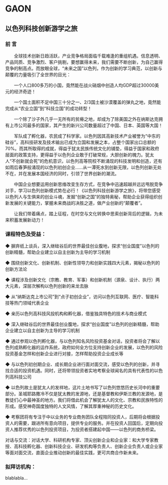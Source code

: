 # GAON

## 以色列科技创新游学之旅

### 前 言

　　全球技术创新日趋活跃，产业竞争格局面临千载难逢的重组机遇。信息透明、产品同质、竞争激烈、客户挑剔，要想赢得未来，我们需要不断创新，为自己赢得竞争的制高点。而放眼全球，“未来之国”以色列，作为创新的学习典范，以创新与颠覆的力量吸引了全世界的目光：

　　一个人口800多万的小国，竟然能在战火硝烟中创造人均GDP超过30000美元的经济奇迹！

　　一个国土面积不足中国三十分之一、2/3国土被沙漠覆盖的弹丸之地，竟然能完成从“农业立国”到“科技立国”的成功转型！

　　一个除了沙子外几乎一无所有的贫瘠之地，却成为了除美国之外在纳斯达克拥有上市公司最多的国家，其产生的新兴公司数量超过了中国、日本、英国等大国！

　　军队成了孵化器，农民成了科学家。以色列因其高新技术产业被誉为“中东的硅谷”，高科技研发及技术输出已成为立国和发展之本，占整个国家出口总额的70%。而其所取得的成就，得益于犹太民族传统文化的铺垫，得益于国家和政府层面的政策支持，更得益于以色列企业敢于打破常规，大胆创新的魄力。犹太人“不创新就会死”的危机意识，以色列高等院校不断涌现的科技发明和创造，还有如雨后春笋般涌现的以色列初创企业……从一潭死水到创新无限，以色列创新无处不在，并在发展本国经济的同时，引领了世界创新的潮流。

　　中国企业想要运用创新思维改变生存方式，在竞争中迅速超越并远远甩脱竞争对手，学习以色列创新模式势在必行！《以色列科技创新游学之旅》，将带您感受以色列人与生俱来的创业斗魂，发掘“创新之国”的独特奥秘，帮助企业获得组织创新发展的关键能力，掌握未来商战的决胜之道，做产业创新的“颠覆者”。

　　让我们带着痛点，踏上征程，在时空与文化转换中思索创新背后的逻辑，为未来积蓄发展新动力！
  
### 课程特色及受益：

◆  摒弃纸上谈兵，深入继硅谷后的世界最佳创业腹地，探求“创业国度”以色列的创新精髓，帮助企业建立以自主创新为主导的学习机制

◆  围绕创新文化、创新机制、创新性领导力和创新实践四大元素，揭秘以色列的创新方法论

◆  课程涉及创新文化（宗教、教育、军事）和创新机制（源泉、设计、执行）两大元素，深层次解构以色列创新的来龙去脉

◆  从“纳斯达克上市公司”到“点子初创企业”，访问以色列互联网、医疗、智能科技等热门领域代表企业

◆  亲历以色列高科技风投机构和孵化器，借鉴独具特色的技术与商业模式

◆  深入继硅谷后的世界最佳创业腹地，探求“创业国度”以色列的创新精髓，帮助企业建立以自主创新为主导的学习机制

◆  通过参观以色列孵化器，与以色列知名风险投资基金对话，投资者将会了解以色列成熟孵化器的运作系统，政府如何全方位支持创新企业的发展，以色列的风险投资基金怎样和创新企业进行对接，怎样帮助投资企业成长等

◆  与以色列初创期企业、成长期企业进行面对面交流，感受以色列的创新，并寻找合适的投资机遇。同时，还将带领投资者实地考察全球闻名的具有代表性的以色列高科技公司

◆  以色列故土是犹太人的发祥地，这片土地书写了以色列悠悠历史长河中的重要部分。圣城耶路撒冷不仅是犹太教的发源地，还是基督教和伊斯兰教的发源地，是教徒们心中最神圣的地方。我们将借此机会了解犹太人的文化、宗教和民族特性的形成。感受神奇国度独特的人文风情，了解其厚重神秘的历史文化。

◆  考察团将有专注于中以业务的专业商务团队全程陪同投资人，后期将会根据投资人的需要，跟进所有意向项目，提供专业的服务。并在投资人回国后，定期向投资人推荐优秀的以色列投资项目，为投资者搭建起中国——以色列的商务桥梁。

对话与交流：对话大学、科研机构专家、顶尖创新企业和企业家：和大学专家教授、高科技孵化器、创新科技企业、研发机构等负责人、创新企业负责人或企业家等面对面交流，直面企业推动创新的最佳实践，更可共商合作新未来。

### 拟拜访机构：

blablabla...


